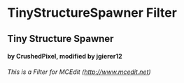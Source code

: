 # TinyStructureSpawner Filter
## Tiny Structure Spawner
#### by CrushedPixel, modified by jgierer12

*This is a Filter for MCEdit (http://www.mcedit.net)*